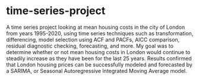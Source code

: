 # time-series-project

A time series project looking at mean housing costs in the city of London from years 1995-2020, using time series techniques such as transformation, differencing, model selection using ACF and PACFs, AICC comparison, residual diagnostic checking, forecasting, and more. My goal was to determine whether or not mean housing costs in London would continue to steadily increase as they have been for the last 25 years. Results confirmed that London housing prices can be successfully modeled and forecasted by a SARIMA, or Seasonal Autoregressive Integrated Moving Average model.
